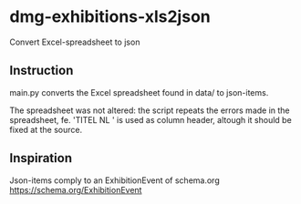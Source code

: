 # dmg-exhibitions-xls2json
Convert Excel-spreadsheet to json

## Instruction
main.py converts the Excel spreadsheet found in data/ to json-items.

The spreadsheet was not altered: the script repeats the errors made in the spreadsheet, fe. 'TITEL NL ' is used as column header, altough it should be fixed at the source.

## Inspiration
Json-items comply to an ExhibitionEvent of schema.org
https://schema.org/ExhibitionEvent
